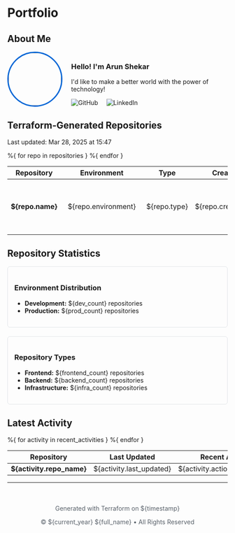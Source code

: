# Portfolio

## About Me

<div style="display: flex; align-items: center; gap: 20px; margin-bottom: 30px;">
  <img src="https://github.com/ShekarArun.png" style="width: 120px; height: 120px; border-radius: 50%; object-fit: cover; border: 3px solid #0366d6;">
  <div>
    <h3>Hello! I'm Arun Shekar</h3>
    <p>I'd like to make a better world with the power of technology!</p>
    <div style="margin-top: 10px;">
      <a href="https://github.com/ShekarArun" target="_blank" style="text-decoration: none; margin-right: 15px;">
        <img src="https://img.shields.io/badge/GitHub-%23181717.svg?style=for-the-badge&logo=github&logoColor=white" alt="GitHub">
      </a>
      <a href="https://www.linkedin.com/in/arun-shekar/" target="_blank" style="text-decoration: none; margin-right: 15px;">
        <img src="https://img.shields.io/badge/LinkedIn-%230077B5.svg?style=for-the-badge&logo=linkedin&logoColor=white" alt="LinkedIn">
      </a>
    </div>
  </div>
</div>

## Terraform-Generated Repositories

<p>Last updated: Mar 28, 2025 at 15:47</p>

<table>
  <thead>
    <tr>
      <th>Repository</th>
      <th>Environment</th>
      <th>Type</th>
      <th>Created</th>
      <th>Status</th>
      <th>Links</th>
    </tr>
  </thead>
  <tbody>
    %{ for repo in repositories }
    <tr>
      <td><strong>${repo.name}</strong></td>
      <td><span style="display: inline-block; padding: 3px 8px; border-radius: 3px; background-color: ${repo.environment == "prd" ? "#d73a4a" : "#2188ff"}; color: white;">${repo.environment}</span></td>
      <td>${repo.type}</td>
      <td>${repo.created_at}</td>
      <td>
        %{ if repo.is_active }
        <span style="color: #28a745;">●</span> Active
        %{ else }
        <span style="color: #d73a4a;">●</span> Inactive
        %{ endif }
      </td>
      <td>
        <a href="https://github.com/${github_username}/${repo.name}" target="_blank" style="text-decoration: none; margin-right: 10px;">
          <img src="https://img.shields.io/badge/GitHub-181717?style=flat&logo=github" alt="GitHub">
        </a>
        %{ if repo.has_pages }
        <a href="https://${github_username}.github.io/${repo.name}/" target="_blank" style="text-decoration: none;">
          <img src="https://img.shields.io/badge/Website-0366d6?style=flat&logo=github-pages" alt="Website">
        </a>
        %{ else }
        N/A
        %{ endif }
      </td>
    </tr>
    %{ endfor }
  </tbody>
</table>

## Repository Statistics

<div style="display: flex; flex-wrap: wrap; gap: 20px; margin-bottom: 30px;">
  <div style="flex: 1; min-width: 250px; padding: 15px; border: 1px solid #e1e4e8; border-radius: 6px;">
    <h3>Environment Distribution</h3>
    <ul>
      <li><strong>Development:</strong> ${dev_count} repositories</li>
      <li><strong>Production:</strong> ${prod_count} repositories</li>
    </ul>
  </div>
  
  <div style="flex: 1; min-width: 250px; padding: 15px; border: 1px solid #e1e4e8; border-radius: 6px;">
    <h3>Repository Types</h3>
    <ul>
      <li><strong>Frontend:</strong> ${frontend_count} repositories</li>
      <li><strong>Backend:</strong> ${backend_count} repositories</li>
      <li><strong>Infrastructure:</strong> ${infra_count} repositories</li>
    </ul>
  </div>
</div>

## Latest Activity

<table>
  <thead>
    <tr>
      <th>Repository</th>
      <th>Last Updated</th>
      <th>Recent Actions</th>
    </tr>
  </thead>
  <tbody>
    %{ for activity in recent_activities }
    <tr>
      <td><strong>${activity.repo_name}</strong></td>
      <td>${activity.last_updated}</td>
      <td>${activity.action_description}</td>
    </tr>
    %{ endfor }
  </tbody>
</table>

---

<footer style="text-align: center; margin-top: 50px; color: #586069; font-size: 14px;">
  <p>Generated with Terraform on ${timestamp}</p>
  <p>© ${current_year} ${full_name} • All Rights Reserved</p>
</footer>